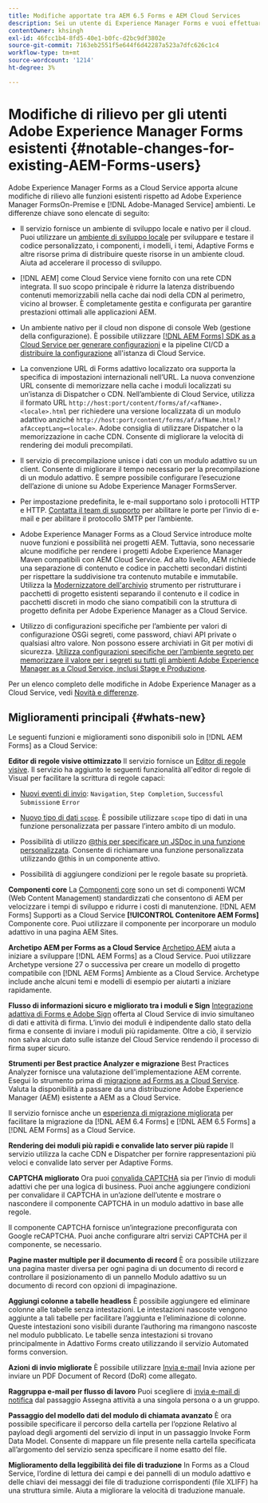 ```yaml
---
title: Modifiche apportate tra AEM 6.5 Forms e AEM Cloud Services
description: Sei un utente di Experience Manager Forms e vuoi effettuare l’aggiornamento ad Adobe Experience Manager Forms as a Cloud Service? Scopri le modifiche più importanti prima di eseguire l’aggiornamento o la migrazione al Cloud Service.
contentOwner: khsingh
exl-id: 46fcc1b4-8fd5-40e1-b0fc-d2bc9df3802e
source-git-commit: 7163eb2551f5e644f6d42287a523a7dfc626c1c4
workflow-type: tm+mt
source-wordcount: '1214'
ht-degree: 3%

---
```


# Modifiche di rilievo per gli utenti Adobe Experience Manager Forms esistenti  {#notable-changes-for-existing-AEM-Forms-users}

Adobe Experience Manager Forms as a Cloud Service apporta alcune modifiche di rilievo alle funzioni esistenti rispetto ad Adobe Experience Manager FormsOn-Premise e [!DNL Adobe-Managed Service] ambienti. Le differenze chiave sono elencate di seguito:

* Il servizio fornisce un ambiente di sviluppo locale e nativo per il cloud. Puoi utilizzare un [ambiente di sviluppo locale](setup-local-development-environment.md) per sviluppare e testare il codice personalizzato, i componenti, i modelli, i temi, Adaptive Forms e altre risorse prima di distribuire queste risorse in un ambiente cloud. Aiuta ad accelerare il processo di sviluppo.
* [!DNL AEM] come Cloud Service viene fornito con una rete CDN integrata. Il suo scopo principale è ridurre la latenza distribuendo contenuti memorizzabili nella cache dai nodi della CDN al perimetro, vicino al browser. È completamente gestita e configurata per garantire prestazioni ottimali alle applicazioni AEM.
* Un ambiente nativo per il cloud non dispone di console Web (gestione della configurazione). È possibile utilizzare [[!DNL AEM Forms] SDK as a Cloud Service per generare configurazioni](https://experienceleague.adobe.com/docs/experience-manager-cloud-service/implementing/deploying/configuring-osgi.html?lang=en#generating-osgi-configurations-using-the-aem-sdk-quickstart) e la pipeline CI/CD a [distribuire la configurazione](https://experienceleague.adobe.com/docs/experience-manager-cloud-service/implementing/using-cloud-manager/deploy-code.html?lang=en#deployment-process) all&#39;istanza di Cloud Service.

* La convenzione URL di Forms adattivo localizzato ora supporta la specifica di impostazioni internazionali nell’URL. La nuova convenzione URL consente di memorizzare nella cache i moduli localizzati su un’istanza di Dispatcher o CDN. Nell’ambiente di Cloud Service, utilizza il formato URL `http://host:port/content/forms/af/<afName>.<locale>.html` per richiedere una versione localizzata di un modulo adattivo anziché `http://host:port/content/forms/af/afName.html?afAcceptLang=<locale>`. Adobe consiglia di utilizzare Dispatcher o la memorizzazione in cache CDN. Consente di migliorare la velocità di rendering dei moduli precompilati.
* Il servizio di precompilazione unisce i dati con un modulo adattivo su un client. Consente di migliorare il tempo necessario per la precompilazione di un modulo adattivo. È sempre possibile configurare l’esecuzione dell’azione di unione su Adobe Experience Manager FormsServer.
* Per impostazione predefinita, le e-mail supportano solo i protocolli HTTP e HTTP. [Contatta il team di supporto](https://experienceleague.adobe.com/docs/experience-manager-cloud-service/implementing/developing/development-guidelines.html#sending-email) per abilitare le porte per l’invio di e-mail e per abilitare il protocollo SMTP per l’ambiente.
* Adobe Experience Manager Forms as a Cloud Service introduce molte nuove funzioni e possibilità nei progetti AEM. Tuttavia, sono necessarie alcune modifiche per rendere i progetti Adobe Experience Manager Maven compatibili con AEM Cloud Service. Ad alto livello, AEM richiede una separazione di contenuto e codice in pacchetti secondari distinti per rispettare la suddivisione tra contenuto mutabile e immutabile. Utilizza la [Modernizzatore dell&#39;archivio](https://experienceleague.adobe.com/docs/experience-manager-cloud-service/moving/refactoring-tools/repo-modernizer.html) strumento per ristrutturare i pacchetti di progetto esistenti separando il contenuto e il codice in pacchetti discreti in modo che siano compatibili con la struttura di progetto definita per Adobe Experience Manager as a Cloud Service.

<!--  If your Cloud Configuration contains a secret (password), create a separate Cloud Configuration for every Author instance (Developer, Stage, and Production). If a Cloud Configuration is also required on Publish instances, publish/replicate a separate Cloud Configuration for every Publish instance (Developer, Stage, and Production). 

* When you create a Cloud Configuration that contains a secret, each Cloud Service instance (Developer, Stage, and Production) uses its own encryption key to encrypt the password before storing it. So, manually create such Cloud Configuration for every Cloud Service instance (Developer, Stage, and Production). Also, do not store secrets used in a Cloud Configuration to your Cloud Manager Git repository.

* Use [!DNL Cloud Manager] [APIs to convert and provide your passwords as secrets](https://experienceleague.adobe.com/docs/experience-manager-cloud-service/implementing/deploying/configuring-osgi.html?lang=en#setting-values-via-api). Do not store plain text password or secrets on your environments. -->

* Utilizzo di configurazioni specifiche per l’ambiente per valori di configurazione OSGi segreti, come password, chiavi API private o qualsiasi altro valore. Non possono essere archiviati in Git per motivi di sicurezza. [Utilizza configurazioni specifiche per l’ambiente segreto per memorizzare il valore per i segreti su tutti gli ambienti Adobe Experience Manager as a Cloud Service, inclusi Stage e Produzione](https://experienceleague.adobe.com/docs/experience-manager-cloud-service/implementing/deploying/configuring-osgi.html?lang=en#when-to-use-secret-environment-specific-configuration-values).

Per un elenco completo delle modifiche in Adobe Experience Manager as a Cloud Service, vedi [Novità e differenze](https://experienceleague.adobe.com/docs/experience-manager-cloud-service/overview/what-is-new-and-different.html).

<!-- ## Feature comparison {#comparison}

[!DNL AEM Forms] as a Cloud Service and Experience Manager 6.5 Forms share a common set of features: Adaptive Forms, data integration, integration with [!DNL Adobe Sign], themes, templates, and forms management interface are identical. You can easily port your existing Adaptive Forms from an Experience Manager 6.5 Forms or an earlier version to [!DNL AEM Forms] as a Cloud Service.

### Features of AEM 6.5 Forms and [!DNL AEM Forms] as a Cloud Service {#feature-comparison}

The following table lists the major features of Experience Manager 6.5 Forms and provides information about whether the feature is partially or fully supported in [!DNL AEM Forms] as a Cloud Service, with a link to more information about the feature. The table also lists extra features available in [!DNL AEM Forms] as a Cloud Service.


| Feature/Capability | AEM 6.5 Forms | [!DNL AEM Forms] as a Cloud Service |
| - | - | - |
| Adaptive Forms | &#x2611; | &#x2611; |
| Data Integration | &#x2611; | &#x2611;(With some changes) |
| Automated Forms Conversion Service | &#x2611; | &#x2611; |
| Integration with Adobe Sign | &#x2611; | &#x2611;(With some changes) |
| Themes and Templates | &#x2611; | &#x2611; ([With some changes](themes.md#difference-in-themes))|
| Rule editor | &#x2611; | &#x2611; (With some changes) |
| Forms Portal | &#x2611; | --- |
| Integration with Adobe Analytics | &#x2611; | &#x2612; |
| Document Security | &#x2611; | &#x2612; | -->

<!-- ## New features {#comparison} -->



## Miglioramenti principali {#whats-new}

<!-- [!DNL AEM Forms] as a Cloud Service offers benefits like auto-scaling, cost-effectiveness, zero downtime for upgrades, and cloud-native development environment and more. The list does not stop here. The following features are are start and are available only for [!DNL AEM Forms] as a Cloud Service: -->

Le seguenti funzioni e miglioramenti sono disponibili solo in [!DNL AEM Forms] as a Cloud Service:

**Editor di regole visive ottimizzato**
Il servizio fornisce un [Editor di regole visive](rule-editor.md#visual-rule-editor). Il servizio ha aggiunto le seguenti funzionalità all&#39;editor di regole di Visual per facilitare la scrittura di regole capaci:

* [Nuovi eventi di invio](working-with-adobe-sign.md#available-operator-types-and-events-in-rule-editor): `Navigation`, `Step Completion`, `Successful Submission`e `Error`

* [Nuovo tipo di dati `scope`](rule-editor.md#custom-functions). È possibile utilizzare `scope` tipo di dati in una funzione personalizzata per passare l’intero ambito di un modulo.

* Possibilità di utilizzo [@this per specificare un JSDoc in una funzione personalizzata](rule-editor.md#custom-functions). Consente di richiamare una funzione personalizzata utilizzando @this in un componente attivo.

* Possibilità di aggiungere condizioni per le regole basate su proprietà.

**Componenti core**
La [Componenti core](https://experienceleague.adobe.com/docs/experience-manager-core-components/using/introduction.html?lang=it) sono un set di componenti WCM (Web Content Management) standardizzati che consentono di AEM per velocizzare i tempi di sviluppo e ridurre i costi di manutenzione. [!DNL AEM Forms] Supporti as a Cloud Service **[!UICONTROL Contenitore AEM Forms]** Componente core. Puoi utilizzare il componente per incorporare un modulo adattivo in una pagina AEM Sites.

**Archetipo AEM per Forms as a Cloud Service**
[Archetipo AEM](https://github.com/adobe/aem-project-archetype/releases/tag/aem-project-archetype-27) aiuta a iniziare a sviluppare [!DNL AEM Forms] as a Cloud Service. Puoi utilizzare Archetype versione 27 o successiva per creare un modello di progetto compatibile con [!DNL AEM Forms] Ambiente as a Cloud Service. Archetype include anche alcuni temi e modelli di esempio per aiutarti a iniziare rapidamente.

**Flusso di informazioni sicuro e migliorato tra i moduli e Sign**
[Integrazione adattiva di Forms e Adobe Sign](working-with-adobe-sign.md) offerta al Cloud Service di invio simultaneo di dati e attività di firma. L’invio dei moduli è indipendente dallo stato della firma e consente di inviare i moduli più rapidamente. Oltre a ciò, il servizio non salva alcun dato sulle istanze del Cloud Service rendendo il processo di firma super sicuro.

**Strumenti per Best practice Analyzer e migrazione**
Best Practices Analyzer fornisce una valutazione dell&#39;implementazione AEM corrente. Esegui lo strumento prima di [migrazione ad Forms as a Cloud Service](migrate-to-forms-as-a-cloud-service.md). Valuta la disponibilità a passare da una distribuzione Adobe Experience Manager (AEM) esistente a AEM as a Cloud Service.

Il servizio fornisce anche un [esperienza di migrazione migliorata](migrate-to-forms-as-a-cloud-service.md) per facilitare la migrazione da [!DNL AEM 6.4 Forms] e [!DNL AEM 6.5 Forms] a [!DNL AEM Forms] as a Cloud Service.

**Rendering dei moduli più rapidi e convalide lato server più rapide**
Il servizio utilizza la cache CDN e Dispatcher per fornire rappresentazioni più veloci e convalide lato server per Adaptive Forms.

**CAPTCHA migliorato**
Ora puoi [convalida CAPTCHA](captcha-adaptive-forms.md) sia per l’invio di moduli adattivi che per una logica di business. Puoi anche aggiungere condizioni per convalidare il CAPTCHA in un’azione dell’utente e mostrare o nascondere il componente CAPTCHA in un modulo adattivo in base alle regole.

Il componente CAPTCHA fornisce un’integrazione preconfigurata con Google reCAPTCHA. Puoi anche configurare altri servizi CAPTCHA per il componente, se necessario.

**Pagine master multiple per il documento di record**
È ora possibile utilizzare una pagina master diversa per ogni pagina di un documento di record e controllare il posizionamento di un pannello Modulo adattivo su un documento di record con opzioni di impaginazione.

**Aggiungi colonne a tabelle headless**
È possibile aggiungere ed eliminare colonne alle tabelle senza intestazioni. Le intestazioni nascoste vengono aggiunte a tali tabelle per facilitare l’aggiunta e l’eliminazione di colonne. Queste intestazioni sono visibili durante l’authoring ma rimangono nascoste nel modulo pubblicato. Le tabelle senza intestazioni si trovano principalmente in Adattivo Forms creato utilizzando il servizio Automated forms conversion.

**Azioni di invio migliorate**
È possibile utilizzare [Invia e-mail](configuring-submit-actions.md#send-email#send-email) Invia azione per inviare un PDF Document of Record (DoR) come allegato.

**Raggruppa e-mail per flusso di lavoro**
Puoi scegliere di [invia e-mail di notifica](aem-forms-workflow-step-reference.md#assign-task-step) dal passaggio Assegna attività a una singola persona o a un gruppo.

**Passaggio del modello dati del modulo di chiamata avanzato**
È ora possibile specificare il percorso della cartella per l’opzione Relativo al payload degli argomenti del servizio di input in un passaggio Invoke Form Data Model. Consente di mappare un file presente nella cartella specificata all’argomento del servizio senza specificare il nome esatto del file.

**Miglioramento della leggibilità dei file di traduzione**
In Forms as a Cloud Service, l’ordine di lettura dei campi e dei pannelli di un modulo adattivo e delle chiavi dei messaggi dei file di traduzione corrispondenti (file XLIFF) ha una struttura simile. Aiuta a migliorare la velocità di traduzione manuale.

<!-- ## Feature comparison {#feature-comparison}

[!DNL AEM Forms] as a Cloud Service and [!DNL AEM 6.5 Forms] share some features like Adaptive Forms, Data Integration, and Forms Portal. You can easily port your existing Adaptive Forms from an [!DNL AEM 6.5 Forms] or an earlier version to [!DNL AEM Forms] as a Cloud Service.

### Features of [!DNL AEM 6.5 Forms] and [!DNL AEM Forms] as a Cloud Service {#aem-6.5-vs-aem-forms-as-a-cloud-service}

The following table lists the major features of [!DNL AEM 6.5 Forms] and provides information about the features coming soon to [!DNL AEM Forms] as a Cloud Service:

| Feature/Capability | AEM 6.5 Forms  | [!DNL AEM Forms] as a Cloud Service |
|---|---|---|
| Cloud-native architecture | &#x2612; | &#x2611;  |
| Auto-scaling based on load | &#x2612; | &#x2611;  |
| Zero downtime for upgrades | &#x2612; | &#x2611;  |
| Feature roll-out frequency | Quarterly | Agile*  |
| CDN (content delivery network) included | &#x2612; | &#x2611;  |
| Topologies optimized for maximum resilience and efficiency | &#x2612; | &#x2611;  |
| Cloud-native development environment | &#x2612; | &#x2611;  |
| Self-Service via Cloud Manager | &#x2612; | &#x2611;  |
| Automated upgrades with Continuous Integration and Continuous Delivery (CI/CD)| &#x2611; | &#x2611;  |
| Adaptive Forms | &#x2611; | &#x2611; |
| Data Integration | &#x2611; | &#x2611; |
| Automated Forms Conversion Service | &#x2611; | &#x2611; |
| Integration with [!DNL Adobe Sign] | &#x2611; | &#x2611; |
| Integration with [!DNL AEM Sites] | &#x2611; | &#x2611; |
| Enhanced Visual Rule editor | &#x2612; | &#x2611; |
| Forms Portal | &#x2611; | Coming Soon |
| Integration with [!DNL Adobe Analytics] | &#x2611; | Coming Soon |
| Integration with [!DNL Adobe Target] | &#x2611; | Coming Soon |
| Document Security | &#x2611; | &#x2612; |

`*` New features every month and bug fix updates on daily basis.

For a comprehensive list of changes in AEM as a Cloud Service, See [What is New and What is Different](https://docs.adobe.com/content/help/en/experience-manager-cloud-service/overview/what-is-new-and-different.html) and [Notable changes in [!DNL AEM Forms] as a Cloud Service](notable-changes.md) -->
